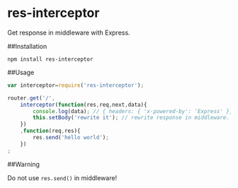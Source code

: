 res-interceptor
==================

Get response in middleware with Express.

##Installation

```
npm install res-interceptor
```

##Usage

```js
var interceptor=require('res-interceptor');
```

```js
router.get('/',
    interceptor(function(res,req,next,data){
        console.log(data); // { headers: { 'x-powered-by': 'Express' }, status: 200, body: 'hello world' }
        this.setBody('rewrite it'); // rewrite response in middleware.
    })
    ,function(req,res){
        res.send('hello world');
    })
;
```

##Warning

Do not use `res.send()` in middleware! 
